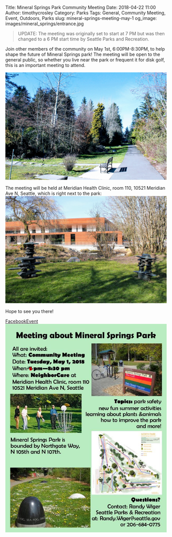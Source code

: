 Title: Mineral Springs Park Community Meeting
Date: 2018-04-22 11:00
Author: timothycrosley
Category: Parks
Tags: General, Community Meeting, Event, Outdoors, Parks
slug: mineral-springs-meeting-may-1
og_image: images/mineral_springs/entrance.jpg

> UPDATE: The meeting was originally set to start at 7 PM but was then changed to a 6 PM start time by Seattle Parks and Recreation.

Join other members of the community on May 1st, 6:00PM-8:30PM, to help shape the future of Mineral Springs park!
The meeting will be open to the general public, so whether you live near the park or frequent it for disk golf, this is an
important meeting to attend.

[![Mineral Springs Park](images/mineral_springs/bench.jpg)](images/mineral_springs/bench.jpg)

The meeting will be held at Meridian Health Clinic, room 110, 10521 Meridian Ave N, Seattle, which is right next to the park:
[![Meridian Health Clinic](images/mineral_springs/clinic.jpg)](images/mineral_springs/clinic.jpg)

Hope to see you there!

[FacebookEvent](https://www.facebook.com/events/620773244941071/)
[![2018 May Meeting](images/mineral_springs/2018_may_meeting.jpg)](images/mineral_springs/2018_may_meeting.jpg)
